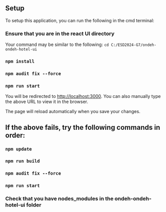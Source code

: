## Setup

To setup this application, you can run the following in the cmd terminal:

### Ensure that you are in the react UI directory

Your command may be similar to the following: `cd C:/ESD2024-G7/ondeh-ondeh-hotel-ui`

### `npm install`

### `npm audit fix --force`

### `npm run start`

You will be redirected to [http://localhost:3000](http://localhost:3000).
You can also manually type the above URL to view it in the browser.

The page will reload automatically when you save your changes.

## If the above fails, try the following commands in order:

### `npm update`

### `npm run build`

### `npm audit fix --force`

### `npm run start`

### Check that you have nodes_modules in the ondeh-ondeh-hotel-ui folder
